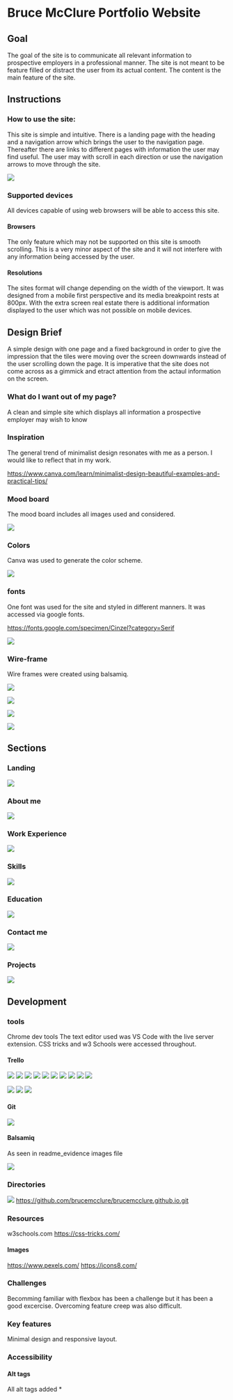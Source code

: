 

# Bruce McClure Portfolio Website

## Goal
The goal of the site is to communicate all relevant information to prospective employers in a professional manner.  The site is not meant to be feature filled or distract the user from its actual content. The content is the main feature of the site. 


## Instructions
### How to use the site:
This site is simple and intuitive. There is a landing page with the heading and a navigation arrow which brings the user to the navigation page. Thereafter there are links to different pages with information the user may find useful. The user may with scroll in each direction or use the navigation arrows to move through the site. 

![](docs/images/readme_evidence/how_to.jpg)

### Supported devices
All devices capable of using web browsers will be able to access this site. 

#### Browsers
The only feature which may not be supported on this site is smooth scrolling. This is a very minor aspect of the site and it will not interfere with any information being accessed by the user. 

#### Resolutions
The sites format will change depending on the width of the viewport. It was designed from a mobile first perspective and its media breakpoint rests at 800px. With the extra screen real estate there is additional information displayed to the user which was not possible on mobile devices. 

## Design Brief
A simple design with one page and a fixed background in order to give the impression that the 
tiles were moving over the screen downwards instead of the user scrolling down the page.  It is imperative that the site does not come across as a gimmick and etract attention from the actaul information on the screen. 


### What do I want out of my page?
A clean and simple site which displays all information a prospective employer may wish to know 

### Inspiration
The general trend of minimalist design resonates with me as a person. I would like to reflect that in my work. 

https://www.canva.com/learn/minimalist-design-beautiful-examples-and-practical-tips/

### Mood board
The mood board includes all images used and considered. 


![](docs/images/readme_evidence/mood.png)

### Colors
Canva was used to generate the color scheme.

![](docs/images/readme_evidence/color_and_font.png)

### fonts

One font was used for the site and styled in different manners. It was accessed via google fonts. 

https://fonts.google.com/specimen/Cinzel?category=Serif

![](docs/images/readme_evidence/color_and_font.png)

### Wire-frame
Wire frames were created using balsamiq.

![](docs/images/readme_evidence/land_wire.png)

![](docs/images/readme_evidence/navigation_wire.png)

![](docs/images/readme_evidence/about_wire.png)

![](docs/images/readme_evidence/work_wire.png)



## Sections
### Landing

![](docs/images/readme_evidence/landing.png)

### About me

![](docs/images/readme_evidence/about.png)

### Work Experience 

![](docs/images/readme_evidence/work.png)


### Skills

![](docs/images/readme_evidence/skill.png)

### Education

![](docs/images/readme_evidence/education.png)

### Contact me

![](docs/images/readme_evidence/contact.png)

### Projects

![](docs/images/readme_evidence/project.png)

## Development
### tools

Chrome dev tools
The text editor used was VS Code with the live server extension. 
CSS tricks and w3 Schools were accessed throughout. 

#### Trello

![](docs/images/readme_evidence/T1.jpg)
![](docs/images/readme_evidence/T2.jpg)
![](docs/images/readme_evidence/T3.jpg)
![](docs/images/readme_evidence/T4.jpg)
![](docs/images/readme_evidence/T5.jpg)
![](docs/images/readme_evidence/T6.jpg)
![](docs/images/readme_evidence/T7.jpg)
![](docs/images/readme_evidence/T8.jpg)
![](docs/images/readme_evidence/T9.jpg)
![](docs/images/readme_evidence/T10.jpg)


![](docs/images/readme_evidence/Tstart.png)
![](docs/images/readme_evidence/Tmid.png)
![](docs/images/readme_evidence/Tfinal.png)


#### Git

![](docs/images/readme_evidence/git_ev.png)

#### Balsamiq

As seen in readme_evidence images file

![](docs/images/readme_evidence/balsamiq.png)

### Directories

![](docs/images/readme_evidence/git_ev.png)
https://github.com/brucemcclure/brucemcclure.github.io.git



### Resources
w3schools.com
https://css-tricks.com/

#### Images

https://www.pexels.com/
https://icons8.com/

### Challenges

Becomming familiar with flexbox has been a challenge but it has been a good excercise.
Overcoming feature creep was also difficult.

### Key features
Minimal design and responsive layout. 

### Accessibility
#### Alt tags

All alt tags added 
*